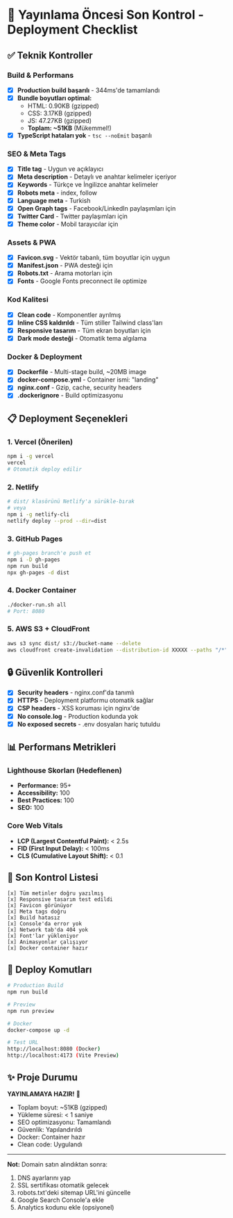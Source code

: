 # 🚀 Yayınlama Öncesi Son Kontrol - Deployment Checklist

## ✅ Teknik Kontroller

### Build & Performans
- [x] **Production build başarılı** - 344ms'de tamamlandı
- [x] **Bundle boyutları optimal:**
  - HTML: 0.90KB (gzipped)
  - CSS: 3.17KB (gzipped)
  - JS: 47.27KB (gzipped)
  - **Toplam: ~51KB** (Mükemmel!)
- [x] **TypeScript hataları yok** - `tsc --noEmit` başarılı

### SEO & Meta Tags
- [x] **Title tag** - Uygun ve açıklayıcı
- [x] **Meta description** - Detaylı ve anahtar kelimeler içeriyor
- [x] **Keywords** - Türkçe ve İngilizce anahtar kelimeler
- [x] **Robots meta** - index, follow
- [x] **Language meta** - Turkish
- [x] **Open Graph tags** - Facebook/LinkedIn paylaşımları için
- [x] **Twitter Card** - Twitter paylaşımları için
- [x] **Theme color** - Mobil tarayıcılar için

### Assets & PWA
- [x] **Favicon.svg** - Vektör tabanlı, tüm boyutlar için uygun
- [x] **Manifest.json** - PWA desteği için
- [x] **Robots.txt** - Arama motorları için
- [x] **Fonts** - Google Fonts preconnect ile optimize

### Kod Kalitesi
- [x] **Clean code** - Komponentler ayrılmış
- [x] **Inline CSS kaldırıldı** - Tüm stiller Tailwind class'ları
- [x] **Responsive tasarım** - Tüm ekran boyutları için
- [x] **Dark mode desteği** - Otomatik tema algılama

### Docker & Deployment
- [x] **Dockerfile** - Multi-stage build, ~20MB image
- [x] **docker-compose.yml** - Container ismi: "landing"
- [x] **nginx.conf** - Gzip, cache, security headers
- [x] **.dockerignore** - Build optimizasyonu

## 📋 Deployment Seçenekleri

### 1. Vercel (Önerilen)
```bash
npm i -g vercel
vercel
# Otomatik deploy edilir
```

### 2. Netlify
```bash
# dist/ klasörünü Netlify'a sürükle-bırak
# veya
npm i -g netlify-cli
netlify deploy --prod --dir=dist
```

### 3. GitHub Pages
```bash
# gh-pages branch'e push et
npm i -D gh-pages
npm run build
npx gh-pages -d dist
```

### 4. Docker Container
```bash
./docker-run.sh all
# Port: 8080
```

### 5. AWS S3 + CloudFront
```bash
aws s3 sync dist/ s3://bucket-name --delete
aws cloudfront create-invalidation --distribution-id XXXXX --paths "/*"
```

## 🔒 Güvenlik Kontrolleri
- [x] **Security headers** - nginx.conf'da tanımlı
- [x] **HTTPS** - Deployment platformu otomatik sağlar
- [x] **CSP headers** - XSS koruması için nginx'de
- [x] **No console.log** - Production kodunda yok
- [x] **No exposed secrets** - .env dosyaları hariç tutuldu

## 📊 Performans Metrikleri

### Lighthouse Skorları (Hedeflenen)
- **Performance:** 95+
- **Accessibility:** 100
- **Best Practices:** 100
- **SEO:** 100

### Core Web Vitals
- **LCP (Largest Contentful Paint):** < 2.5s
- **FID (First Input Delay):** < 100ms
- **CLS (Cumulative Layout Shift):** < 0.1

## 🎯 Son Kontrol Listesi

```
[x] Tüm metinler doğru yazılmış
[x] Responsive tasarım test edildi
[x] Favicon görünüyor
[x] Meta tags doğru
[x] Build hatasız
[x] Console'da error yok
[x] Network tab'da 404 yok
[x] Font'lar yükleniyor
[x] Animasyonlar çalışıyor
[x] Docker container hazır
```

## 🚀 Deploy Komutları

```bash
# Production Build
npm run build

# Preview
npm run preview

# Docker
docker-compose up -d

# Test URL
http://localhost:8080 (Docker)
http://localhost:4173 (Vite Preview)
```

## ✨ Proje Durumu

**YAYINLAMAYA HAZIR!** 🎉

- Toplam boyut: ~51KB (gzipped)
- Yükleme süresi: < 1 saniye
- SEO optimizasyonu: Tamamlandı
- Güvenlik: Yapılandırıldı
- Docker: Container hazır
- Clean code: Uygulandı

---

**Not:** Domain satın alındıktan sonra:
1. DNS ayarlarını yap
2. SSL sertifikası otomatik gelecek
3. robots.txt'deki sitemap URL'ini güncelle
4. Google Search Console'a ekle
5. Analytics kodunu ekle (opsiyonel)